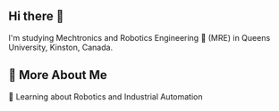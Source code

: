 ## Hi there 👋

I'm studying  Mechtronics and Robotics Engineering 🤖 (MRE) in Queens University, Kinston, Canada.

## 🧐 More About Me
🔭 Learning about Robotics and Industrial Automation
